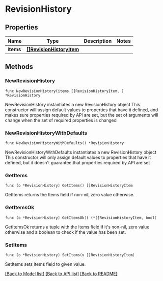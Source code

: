 # RevisionHistory

## Properties

Name | Type | Description | Notes
------------ | ------------- | ------------- | -------------
**Items** | [**[]RevisionHistoryItem**](RevisionHistoryItem.md) |  | 

## Methods

### NewRevisionHistory

`func NewRevisionHistory(items []RevisionHistoryItem, ) *RevisionHistory`

NewRevisionHistory instantiates a new RevisionHistory object
This constructor will assign default values to properties that have it defined,
and makes sure properties required by API are set, but the set of arguments
will change when the set of required properties is changed

### NewRevisionHistoryWithDefaults

`func NewRevisionHistoryWithDefaults() *RevisionHistory`

NewRevisionHistoryWithDefaults instantiates a new RevisionHistory object
This constructor will only assign default values to properties that have it defined,
but it doesn't guarantee that properties required by API are set

### GetItems

`func (o *RevisionHistory) GetItems() []RevisionHistoryItem`

GetItems returns the Items field if non-nil, zero value otherwise.

### GetItemsOk

`func (o *RevisionHistory) GetItemsOk() (*[]RevisionHistoryItem, bool)`

GetItemsOk returns a tuple with the Items field if it's non-nil, zero value otherwise
and a boolean to check if the value has been set.

### SetItems

`func (o *RevisionHistory) SetItems(v []RevisionHistoryItem)`

SetItems sets Items field to given value.



[[Back to Model list]](../README.md#documentation-for-models) [[Back to API list]](../README.md#documentation-for-api-endpoints) [[Back to README]](../README.md)


